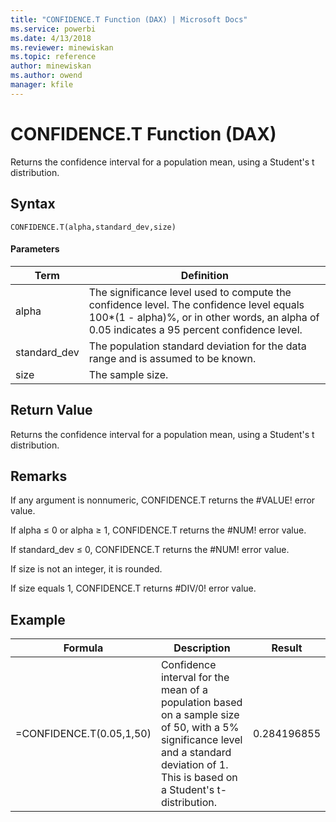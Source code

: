```yaml
---
title: "CONFIDENCE.T Function (DAX) | Microsoft Docs"
ms.service: powerbi
ms.date: 4/13/2018
ms.reviewer: minewiskan
ms.topic: reference
author: minewiskan
ms.author: owend
manager: kfile
---
```

# CONFIDENCE.T Function (DAX)
Returns the confidence interval for a population mean, using a Student's t distribution.  
  
## Syntax  
  
```  
CONFIDENCE.T(alpha,standard_dev,size)  
```  
  
#### Parameters  
  
|Term|Definition|  
|--------|--------------|  
|alpha|The significance level used to compute the confidence level. The confidence level equals 100*(1 - alpha)%, or in other words, an alpha of 0.05 indicates a 95 percent confidence level.|  
|standard_dev|The population standard deviation for the data range and is assumed to be known.|  
|size|The sample size.|  
  
## Return Value  
Returns the confidence interval for a population mean, using a Student's t distribution.  
  
## Remarks  
If any argument is nonnumeric, CONFIDENCE.T returns the #VALUE! error value.  
  
If alpha ≤ 0 or alpha ≥ 1, CONFIDENCE.T returns the #NUM! error value.  
  
If standard_dev ≤ 0, CONFIDENCE.T returns the #NUM! error value.  
  
If size is not an integer, it is rounded.  
  
If size equals 1, CONFIDENCE.T returns #DIV/0! error value.  
  
## Example  
  
|Formula|Description|Result|  
|-----------|---------------|----------|  
|=CONFIDENCE.T(0.05,1,50)|Confidence interval for the mean of a population based on a sample size of 50, with a 5% significance level and a standard deviation of 1. This is based on a Student's t-distribution.|0.284196855|  
  
